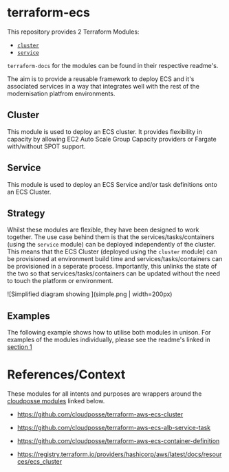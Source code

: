 # terraform-ecs

This repository provides 2 Terraform Modules:

- [`cluster`](/cluster/)
- [`service`](/service/)

`terraform-docs` for the modules can be found in their respective readme's.

The aim is to provide a reusable framework to deploy ECS and it's associated services in a way that integrates well with the rest of the modernisation platfrom environments.

## Cluster
This module is used to deploy an ECS cluster. It provides flexibility in capacity by allowing EC2 Auto Scale Group Capacity providers or Fargate with/without SPOT support.

## Service

This module is used to deploy an ECS Service and/or task definitions onto an ECS Cluster.

## Strategy

Whilst these modules are flexible, they have been designed to work together. The use case behind them is that the services/tasks/containers (using the `service` module) can be deployed independently of the cluster. This means that the ECS Cluster (deployed using the `cluster` module) can be provisioned at environment build time and services/tasks/containers can be provisioned in a seperate process. Importantly, this unlinks the state of the two so that services/tasks/containers can be updated without the need to touch the platform or environment.

![Simplified diagram showing ](simple.png | width=200px)

## Examples

The following example shows how to utilise both modules in unison. For examples of the modules individually, please see the readme's linked in [section 1](#terraform-ecs)


# References/Context

These modules for all intents and purposes are wrappers around the [cloudposse modules](https://cloudposse.com/) linked below.

- https://github.com/cloudposse/terraform-aws-ecs-cluster
- https://github.com/cloudposse/terraform-aws-ecs-alb-service-task
- https://github.com/cloudposse/terraform-aws-ecs-container-definition

- https://registry.terraform.io/providers/hashicorp/aws/latest/docs/resources/ecs_cluster
